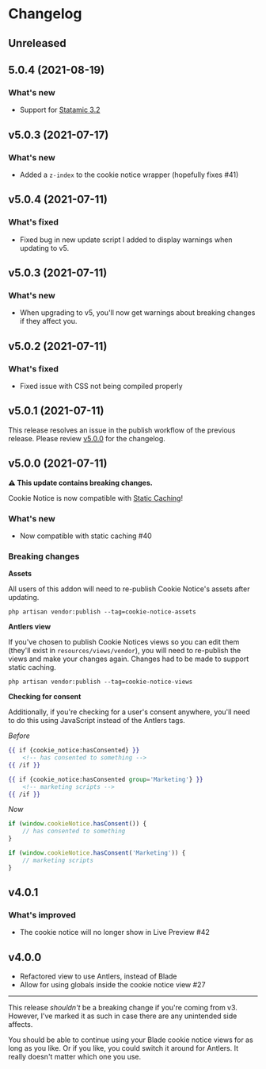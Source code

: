# Changelog

## Unreleased

## 5.0.4 (2021-08-19)

### What's new

* Support for [Statamic 3.2](https://statamic.com/blog/statamic-3.2-beta)

## v5.0.3 (2021-07-17)

### What's new

* Added a `z-index` to the cookie notice wrapper (hopefully fixes #41)

## v5.0.4 (2021-07-11)

### What's fixed

* Fixed bug in new update script I added to display warnings when updating to v5.

## v5.0.3 (2021-07-11)

### What's new

* When upgrading to v5, you'll now get warnings about breaking changes if they affect you.

## v5.0.2 (2021-07-11)

### What's fixed

* Fixed issue with CSS not being compiled properly

## v5.0.1 (2021-07-11)

This release resolves an issue in the publish workflow of the previous release. Please review [v5.0.0](https://github.com/doublethreedigital/cookie-notice/releases/tag/v5.0.0) for the changelog.

## v5.0.0 (2021-07-11)

**⚠️ This update contains breaking changes.**

Cookie Notice is now compatible with [Static Caching](https://statamic.dev/static-caching#content)!

### What's new

* Now compatible with static caching #40

### Breaking changes

**Assets**

All users of this addon will need to re-publish Cookie Notice's assets after updating.

```
php artisan vendor:publish --tag=cookie-notice-assets
```

**Antlers view**

If you've chosen to publish Cookie Notices views so you can edit them (they'll exist in `resources/views/vendor`), you will need to re-publish the views and make your changes again. Changes had to be made to support static caching.

```
php artisan vendor:publish --tag=cookie-notice-views
```

**Checking for consent**

Additionally, if you're checking for a user's consent anywhere, you'll need to do this using JavaScript instead of the Antlers tags.

*Before*
```handlebars
{{ if {cookie_notice:hasConsented} }}
    <!-- has consented to something -->
{{ /if }}

{{ if {cookie_notice:hasConsented group='Marketing'} }}
    <!-- marketing scripts -->
{{ /if }}
```

*Now*
```js
if (window.cookieNotice.hasConsent()) {
    // has consented to something
}

if (window.cookieNotice.hasConsent('Marketing')) {
    // marketing scripts
}
```

## v4.0.1

### What's improved

* The cookie notice will no longer show in Live Preview #42

## v4.0.0

* Refactored view to use Antlers, instead of Blade
* Allow for using globals inside the cookie notice view #27

---

This release *shouldn't* be a breaking change if you're coming from v3. However, I've marked it as such in case there are any unintended side affects.

You should be able to continue using your Blade cookie notice views for as long as you like. Or if you like, you could switch it around for Antlers. It really doesn't matter which one you use.
